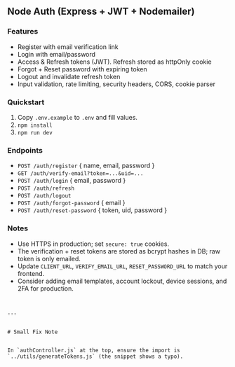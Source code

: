 ## Node Auth (Express + JWT + Nodemailer)


### Features
- Register with email verification link
- Login with email/password
- Access & Refresh tokens (JWT). Refresh stored as httpOnly cookie
- Forgot + Reset password with expiring token
- Logout and invalidate refresh token
- Input validation, rate limiting, security headers, CORS, cookie parser


### Quickstart
1. Copy `.env.example` to `.env` and fill values.
2. `npm install`
3. `npm run dev`


### Endpoints
- `POST /auth/register` { name, email, password }
- `GET /auth/verify-email?token=...&uid=...`
- `POST /auth/login` { email, password }
- `POST /auth/refresh`
- `POST /auth/logout`
- `POST /auth/forgot-password` { email }
- `POST /auth/reset-password` { token, uid, password }


### Notes
- Use HTTPS in production; set `secure: true` cookies.
- The verification + reset tokens are stored as bcrypt hashes in DB; raw token is only emailed.
- Update `CLIENT_URL`, `VERIFY_EMAIL_URL`, `RESET_PASSWORD_URL` to match your frontend.
- Consider adding email templates, account lockout, device sessions, and 2FA for production.
```


---


# Small Fix Note


In `authController.js` at the top, ensure the import is `../utils/generateTokens.js` (the snippet shows a typo).